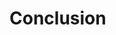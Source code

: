 # Conclusion

<!-- Write the conclusion here. Summarize key findings, limitations, and recommendations. Use the required style. -->
